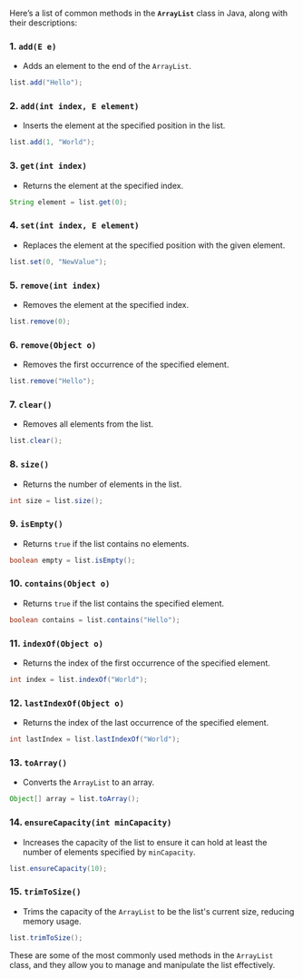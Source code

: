 
Here’s a list of common methods in the **`ArrayList`** class in Java, along with their descriptions:
### 1. **`add(E e)`**
   - Adds an element to the end of the `ArrayList`.
   ```java
   list.add("Hello");
   ```

### 2. **`add(int index, E element)`**
   - Inserts the element at the specified position in the list.
   ```java
   list.add(1, "World");
   ```

### 3. **`get(int index)`**
   - Returns the element at the specified index.
   ```java
   String element = list.get(0);
   ```

### 4. **`set(int index, E element)`**
   - Replaces the element at the specified position with the given element.
   ```java
   list.set(0, "NewValue");
   ```

### 5. **`remove(int index)`**
   - Removes the element at the specified index.
   ```java
   list.remove(0);
   ```

### 6. **`remove(Object o)`**
   - Removes the first occurrence of the specified element.
   ```java
   list.remove("Hello");
   ```

### 7. **`clear()`**
   - Removes all elements from the list.
   ```java
   list.clear();
   ```

### 8. **`size()`**
   - Returns the number of elements in the list.
   ```java
   int size = list.size();
   ```

### 9. **`isEmpty()`**
   - Returns `true` if the list contains no elements.
   ```java
   boolean empty = list.isEmpty();
   ```

### 10. **`contains(Object o)`**
   - Returns `true` if the list contains the specified element.
   ```java
   boolean contains = list.contains("Hello");
   ```

### 11. **`indexOf(Object o)`**
   - Returns the index of the first occurrence of the specified element.
   ```java
   int index = list.indexOf("World");
   ```

### 12. **`lastIndexOf(Object o)`**
   - Returns the index of the last occurrence of the specified element.
   ```java
   int lastIndex = list.lastIndexOf("World");
   ```

### 13. **`toArray()`**
   - Converts the `ArrayList` to an array.
   ```java
   Object[] array = list.toArray();
   ```

### 14. **`ensureCapacity(int minCapacity)`**
   - Increases the capacity of the list to ensure it can hold at least the number of elements specified by `minCapacity`.
   ```java
   list.ensureCapacity(10);
   ```

### 15. **`trimToSize()`**
   - Trims the capacity of the `ArrayList` to be the list's current size, reducing memory usage.
   ```java
   list.trimToSize();
   ```

These are some of the most commonly used methods in the `ArrayList` class, and they allow you to manage and manipulate the list effectively.